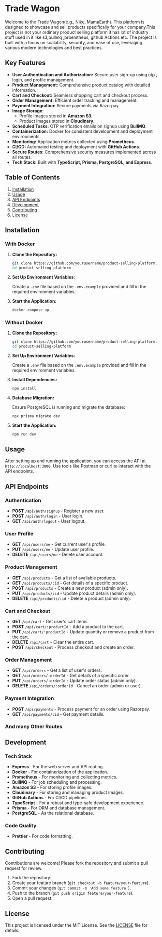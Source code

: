 # Trade Wagon

Welcome to the Trade Wagon(e.g., Nike, MamaEarth). This platform is designed to showcase and sell products specifically for your company.This project is not your ordinary product selling platform it has lot of industry stuff used in it like s3,bullmq ,proemtheus, github Actions etc.  The project is built with a focus on scalability, security, and ease of use, leveraging various modern technologies and best practices.

## Key Features

- **User Authentication and Authorization:** Secure user sign-up using otp , login, and profile management.
- **Product Management:** Comprehensive product catalog with detailed information.
- **Cart and Checkout:** Seamless shopping cart and checkout process.
- **Order Management:** Efficient order tracking and management.
- **Payment Integration:** Secure payments via Razorpay.
- **Image Storage:**
  - Profile images stored in **Amazon S3**.
  - Product images stored in **Cloudinary**.
- **Scheduled Tasks:** OTP verification emails on signup using **BullMQ**.
- **Containerization:** Docker for consistent development and deployment environments.
- **Monitoring:** Application metrics collected using **Prometheus**.
- **CI/CD:** Automated testing and deployment with **GitHub Actions**.
- **Secure Routes:** Comprehensive security measures implemented across all routes.
- **Tech Stack:** Built with **TypeScript, Prisma, PostgreSQL, and Express**.

## Table of Contents

1. [Installation](#installation)
2. [Usage](#usage)
3. [API Endpoints](#api-endpoints)
4. [Development](#development)
5. [Contributing](#contributing)
6. [License](#license)

## Installation

### With Docker

1. **Clone the Repository:**

    ```bash
    git clone https://github.com/yourusername/product-selling-platform.git
    cd product-selling-platform
    ```

2. **Set Up Environment Variables:**

    Create a `.env` file based on the `.env.example` provided and fill in the required environment variables.

3. **Start the Application:**

    ```bash
    docker-compose up
    ```

### Without Docker

1. **Clone the Repository:**

    ```bash
    git clone https://github.com/yourusername/product-selling-platform.git
    cd product-selling-platform
    ```

2. **Set Up Environment Variables:**

    Create a `.env` file based on the `.env.example` provided and fill in the required environment variables.

3. **Install Dependencies:**

    ```bash
    npm install
    ```

4. **Database Migration:**

    Ensure PostgreSQL is running and migrate the database:

    ```bash
    npx prisma migrate dev
    ```

5. **Start the Application:**

    ```bash
    npm run dev
    ```

## Usage

After setting up and running the application, you can access the API at `http://localhost:3000`. Use tools like Postman or curl to interact with the API endpoints.

## API Endpoints

### Authentication

- **POST** `/api/auth/signup` - Register a new user.
- **POST** `/api/auth/login` - User login.
- **GET** `/api/auth/logout` - User logout.

### User Profile

- **GET** `/api/users/me` - Get current user's profile.
- **PUT** `/api/users/me` - Update user profile.
- **DELETE** `/api/users/me` - Delete user account.

### Product Management

- **GET** `/api/products` - Get a list of available products.
- **GET** `/api/products/:id` - Get details of a specific product.
- **POST** `/api/products` - Create a new product (admin only).
- **PUT** `/api/products/:id` - Update product details (admin only).
- **DELETE** `/api/products/:id` - Delete a product (admin only).

### Cart and Checkout

- **GET** `/api/cart` - Get user's cart items.
- **POST** `/api/cart/:productId` - Add a product to the cart.
- **PUT** `/api/cart/:productId` - Update quantity or remove a product from the cart.
- **DELETE** `/api/cart` - Clear the entire cart.
- **POST** `/api/checkout` - Process checkout and create an order.

### Order Management

- **GET** `/api/orders` - Get a list of user's orders.
- **GET** `/api/orders/:orderId` - Get details of a specific order.
- **PUT** `/api/orders/:orderId` - Update order status (admin only).
- **DELETE** `/api/orders/:orderId` - Cancel an order (admin or user).

### Payment Integration

- **POST** `/api/payments` - Process payment for an order using Razorpay.
- **GET** `/api/payments/:id` - Get payment details.

### And many Other Routes

## Development

### Tech Stack

- **Express** - For the web server and API routing.
- **Docker** - For containerization of the application.
- **Prometheus** - For monitoring and collecting metrics.
- **BullMQ** - For job scheduling and processing.
- **Amazon S3** - For storing profile images.
- **Cloudinary** - For storing and managing product images.
- **GitHub Actions** - For CI/CD pipelines.
- **TypeScript** - For a robust and type-safe development experience.
- **Prisma** - For ORM and database management.
- **PostgreSQL** - As the relational database.

### Code Quality


- **Prettier** - For code formatting.

## Contributing

Contributions are welcome! Please fork the repository and submit a pull request for review.

1. Fork the repository.
2. Create your feature branch (`git checkout -b feature/your-feature`).
3. Commit your changes (`git commit -m 'Add some feature'`).
4. Push to the branch (`git push origin feature/your-feature`).
5. Open a pull request.

## License

This project is licensed under the MIT License. See the [LICENSE](LICENSE) file for details.

